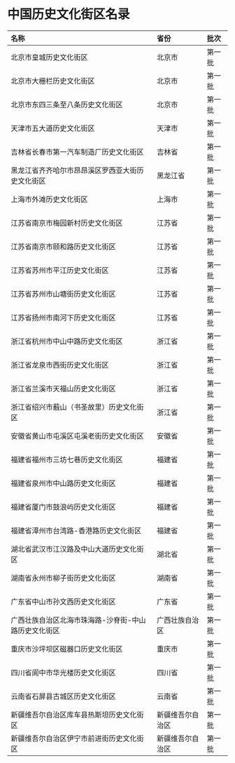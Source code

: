 # 中国历史文化街区名录  
  
| 名称   | 省份  | 批次  |  
| :---------------------------------------------- | :-------------- | :----- |  
| 北京市皇城历史文化街区   | 北京市   | 第一批 |  
| 北京市大栅栏历史文化街区  | 北京市   | 第一批 |  
| 北京市东四三条至八条历史文化街区  | 北京市   | 第一批 |  
| 天津市五大道历史文化街区  | 天津市   | 第一批 |  
| 吉林省长春市第一汽车制造厂历史文化街区   | 吉林省   | 第一批 |  
| 黑龙江省齐齐哈尔市昂昂溪区罗西亚大街历史文化街区  | 黑龙江省  | 第一批 |  
| 上海市外滩历史文化街区   | 上海市   | 第一批 |  
| 江苏省南京市梅园新村历史文化街区  | 江苏省   | 第一批 |  
| 江苏省南京市颐和路历史文化街区   | 江苏省   | 第一批 |  
| 江苏省苏州市平江历史文化街区  | 江苏省   | 第一批 |  
| 江苏省苏州市山塘街历史文化街区   | 江苏省   | 第一批 |  
| 江苏省扬州市南河下历史文化街区   | 江苏省   | 第一批 |  
| 浙江省杭州市中山中路历史文化街区  | 浙江省   | 第一批 |  
| 浙江省龙泉市西街历史文化街区  | 浙江省   | 第一批 |  
| 浙江省兰溪市天福山历史文化街区   | 浙江省   | 第一批 |  
| 浙江省绍兴市蕺山（书圣故里）历史文化街区  | 浙江省   | 第一批 |  
| 安徽省黄山市屯溪区屯溪老街历史文化街区   | 安徽省   | 第一批 |  
| 福建省福州市三坊七巷历史文化街区  | 福建省   | 第一批 |  
| 福建省泉州市中山路历史文化街区   | 福建省   | 第一批 |  
| 福建省厦门市鼓浪屿历史文化街区   | 福建省   | 第一批 |  
| 福建省漳州市台湾路-香港路历史文化街区   | 福建省   | 第一批 |  
| 湖北省武汉市江汉路及中山大道历史文化街区  | 湖北省   | 第一批 |  
| 湖南省永州市柳子街历史文化街区   | 湖南省   | 第一批 |  
| 广东省中山市孙文西历史文化街区   | 广东省   | 第一批 |  
| 广西壮族自治区北海市珠海路-沙脊街-中山路历史文化街区 | 广西壮族自治区   | 第一批 |  
| 重庆市沙坪坝区磁器口历史文化街区  | 重庆市   | 第一批 |  
| 四川省阆中市华光楼历史文化街区   | 四川省   | 第一批 |  
| 云南省石屏县古城区历史文化街区   | 云南省   | 第一批 |  
| 新疆维吾尔自治区库车县热斯坦历史文化街区  | 新疆维吾尔自治区 | 第一批 |  
| 新疆维吾尔自治区伊宁市前进街历史文化街区  | 新疆维吾尔自治区 | 第一批 |  